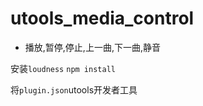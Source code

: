 # utools_media_control
- 播放,暂停,停止,上一曲,下一曲,静音


安装`loudness`
`npm install`

将`plugin.json`utools开发者工具